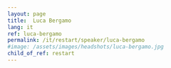 ```yaml
---
layout: page
title:  Luca Bergamo
lang: it
ref: luca-bergamo
permalink: /it/restart/speaker/luca-bergamo
#image: /assets/images/headshots/luca-bergamo.jpg
child_of_ref: restart
---
```

